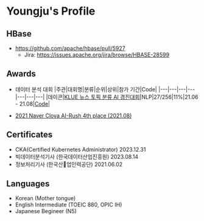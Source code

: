 # Youngju's Profile

## HBase

- https://github.com/apache/hbase/pull/5927
  - Jira: https://issues.apache.org/jira/browse/HBASE-28599

## Awards
- 데이터 분석 대회
  |주관|대회명|분류|순위|상위|참가 기간|Code|
  |---|---|---|---|---|---|---|
  |데이콘|[KLUE 뉴스 토픽 분류 AI 경진대회](https://dacon.io/competitions/official/235747/overview/description)|NLP|27/256|11%|21.06 - 21.08|[Code](https://dacon.io/competitions/official/235747/codeshare/3050?page=1&dtype=recent)|
<!--   |한국수산식품유통공사|[2021 농산물 가격예측 AI 경진대회](https://dacon.io/competitions/official/235801/overview/description)|시계열| - | - | 21.08 - 21.11 | 대회 진행중 |
  |NH 투자증권|[2021 NH투자증권 빅데이터 경진대회](https://dacon.io/competitions/official/235798/overview/description)|금융| - | - | 21.08 - 21.11 | 대회 진행중 |
   -->
- [2021 Naver Clova AI-Rush 4th place (2021.08)](https://campaign.naver.com/clova_airush/)


## Certificates

- CKA(Certified Kubernetes Administrator) 2023.12.31
- 빅데이터분석기사 (한국데이터산업진흥원) 2023.08.14
- 정보처리기사 (한국산업인력공단) 2021.06.02

## Languages

- Korean (Mother tongue)
- English Intermediate (TOEIC 880, OPIC IH)
- Japanese Begineer (N5)
